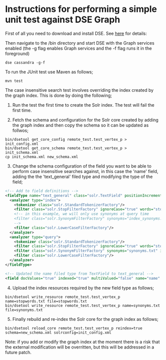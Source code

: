 # Instructions for performing a simple unit test against DSE Graph
  
First of all you need to download and install DSE. See [here](https://academy.datastax.com/downloads) for details: 

Then navigate to the <DSE home>/bin directory and start DSE with the 
Graph services enabled (the -g flag enables Graph services and 
the -f flag runs it in the foreground)

  ```
  dse cassandra -g-f
  ```
         
To run the JUnit test use Maven as follows;

  ```
  mvn test
  ```
The case insensitive search test involves overriding the index created
by the graph index. This is done by doing the following;

1. Run the test the first time to create the Solr index. The test will 
fail the first time.

2. Fetch the schema and configuration for the Solr core created by
adding the graph index and then copy the schema so it can be
updated as follwos;

  ```
  bin/dsetool get_core_config remote_test.test_vertex_p > init_config.xml
  bin/dsetool get_core_schema remote_test.test_vertex_p > init_schema.xml
  cp init_schema.xml new_schema.xml
  ```

3. Change the schema configuration of the field you want to be able to
perform case insensitive searches against, in this case the 'name' field,
adding the the 'text_general' filed type and modifying the type of the 
field;

  ```xml
  <!-- Add to field definitions -->
<fieldType name="text_general" class="solr.TextField" positionIncrementGap="100">
  <analyzer type="index">
    <tokenizer class="solr.StandardTokenizerFactory"/>
    <filter class="solr.StopFilterFactory" ignoreCase="true" words="stopwords.txt" />
    <!-- in this example, we will only use synonyms at query time
    <filter class="solr.SynonymFilterFactory" synonyms="index_synonyms.txt" ignoreCase="true" expand="false"/>
    -->
    <filter class="solr.LowerCaseFilterFactory"/>
  </analyzer>
  <analyzer type="query">
    <tokenizer class="solr.StandardTokenizerFactory"/>
    <filter class="solr.StopFilterFactory" ignoreCase="true" words="stopwords.txt" />
    <filter class="solr.SynonymFilterFactory" synonyms="synonyms.txt" ignoreCase="true" expand="true"/>
    <filter class="solr.LowerCaseFilterFactory"/>
  </analyzer>
</fieldType>

  <!-- Updated the name filed type from TextField to text_general -->
  <field docValues="true" indexed="true" multiValued="false" name="name" stored="true" type="text_general"/>
  ```

4. Upload the index resources required by the new field type as follows;

  ```
  bin/dsetool write_resource remote_test.test_vertex_p name=stopwords.txt file=stopwords.txt
  bin/dsetool write_resource remote_test.test_vertex_p name=synonyms.txt file=synonyms.txt
  ```
  
5. Finally rebuild and re-index the Solr core for the graph index as follows;

  ```
  bin/dsetool reload_core remote_test.test_vertex_p reindex=true schema=new_schema.xml solrconfig=init_config.xml
  ```

Note: if you add or modify the graph index at the moment there is a risk that 
the external modification will be overritten, but this will be addressed
in a future patch.
